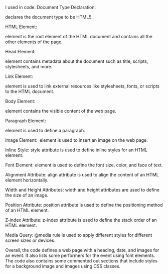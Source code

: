 I used in code:
Document Type Declaration:
<!DOCTYPE html> declares the document type to be HTML5.

HTML Element:
<html> element is the root element of the HTML document and contains all the other elements of the page.

Head Element:
<head> element contains metadata about the document such as title, scripts, stylesheets, and more.

Link Element:
<link> element is used to link external resources like stylesheets, fonts, or scripts to the HTML document.

Body Element:
<body> element contains the visible content of the web page.

Paragraph Element:
<p> element is used to define a paragraph.

Image Element:
<img> element is used to insert an image on the web page.

Inline Style:
style attribute is used to define inline styles for an HTML element.

Font Element:
<font> element is used to define the font size, color, and face of text.

Alignment Attribute:
align attribute is used to align the content of an HTML element horizontally.

Width and Height Attributes:
width and height attributes are used to define the size of an image.

Position Attribute:
position attribute is used to define the positioning method of an HTML element.

Z-index Attribute:
z-index attribute is used to define the stack order of an HTML element.

Media Query:
@media rule is used to apply different styles for different screen sizes or devices.

Overall, the code defines a web page with a heading, date, and images for an event. It also lists some performers for the event using font elements. The code also contains some commented out sections that include styles for a background image and images using CSS classes.
